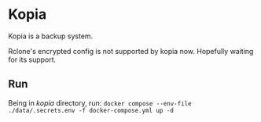 # Kopia

Kopia is a backup system.

Rclone's encrypted config is not supported by kopia now. Hopefully waiting for its support.

## Run

Being in *kopia* directory, run:
`docker compose --env-file ./data/.secrets.env -f docker-compose.yml up -d`
